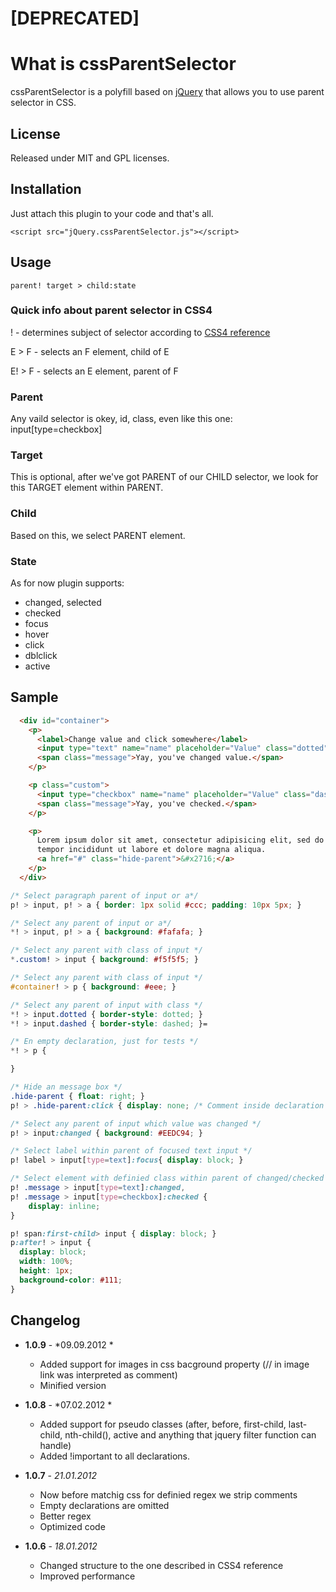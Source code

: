 # [DEPRECATED]

# What is cssParentSelector

cssParentSelector is a polyfill based on [jQuery](http://jquery.com/) that allows you to use parent selector in CSS.

## License

Released under MIT and GPL licenses.

## Installation

Just attach this plugin to your code and that's all.

    <script src="jQuery.cssParentSelector.js"></script>

## Usage

    parent! target > child:state

### Quick info about parent selector in CSS4

! - determines subject of selector according to [CSS4 reference](http://dev.w3.org/csswg/selectors4/)

E > F - selects an F element, child of E

E! > F - selects an E element, parent of F

### Parent

Any vaild selector is okey, id, class, even like this one: input[type=checkbox]

### Target

This is optional, after we've got PARENT of our CHILD selector, we look for this TARGET element within PARENT.

### Child

Based on this, we select PARENT element.

### State

As for now plugin supports:

* changed, selected
* checked
* focus
* hover
* click
* dblclick
* active

## Sample

```html
  <div id="container">
    <p>
      <label>Change value and click somewhere</label>
      <input type="text" name="name" placeholder="Value" class="dotted">
      <span class="message">Yay, you've changed value.</span>
    </p>

    <p class="custom">
      <input type="checkbox" name="name" placeholder="Value" class="dashed">
      <span class="message">Yay, you've checked.</span>
    </p>

    <p>
      Lorem ipsum dolor sit amet, consectetur adipisicing elit, sed do eiusmod
      tempor incididunt ut labore et dolore magna aliqua.
      <a href="#" class="hide-parent">&#x2716;</a>
    </p>
  </div>
```

```css
/* Select paragraph parent of input or a*/
p! > input, p! > a { border: 1px solid #ccc; padding: 10px 5px; }

/* Select any parent of input or a*/
*! > input, p! > a { background: #fafafa; }

/* Select any parent with class of input */
*.custom! > input { background: #f5f5f5; }

/* Select any parent with class of input */
#container! > p { background: #eee; }

/* Select any parent of input with class */
*! > input.dotted { border-style: dotted; }
*! > input.dashed { border-style: dashed; }=

/* En empty declaration, just for tests */
*! > p {

}

/* Hide an message box */
.hide-parent { float: right; }
p! > .hide-parent:click { display: none; /* Comment inside declaration */ }=

/* Select any parent of input which value was changed */
p! > input:changed { background: #EEDC94; }

/* Select label within parent of focused text input */
p! label > input[type=text]:focus{ display: block; }

/* Select element with definied class within parent of changed/checked text/checkbox input */
p! .message > input[type=text]:changed,
p! .message > input[type=checkbox]:checked {
    display: inline;
}

p! span:first-child> input { display: block; }
p:after! > input {
  display: block;
  width: 100%;
  height: 1px;
  background-color: #111;
}
```

## Changelog

* **1.0.9** - *09.09.2012 *
  * Added support for images in css bacground property (// in image link was interpreted as comment)
  * Minified version

* **1.0.8** - *07.02.2012 *
  * Added support for pseudo classes (after, before, first-child, last-child, nth-child(), active and anything that jquery filter function can handle)
  * Added !important to all declarations.

* **1.0.7** - *21.01.2012*
  * Now before matchig css for definied regex we strip comments
  * Empty declarations are omitted
  * Better regex
  * Optimized code

* **1.0.6** - *18.01.2012*
  * Changed structure to the one described in CSS4 reference
  * Improved performance
